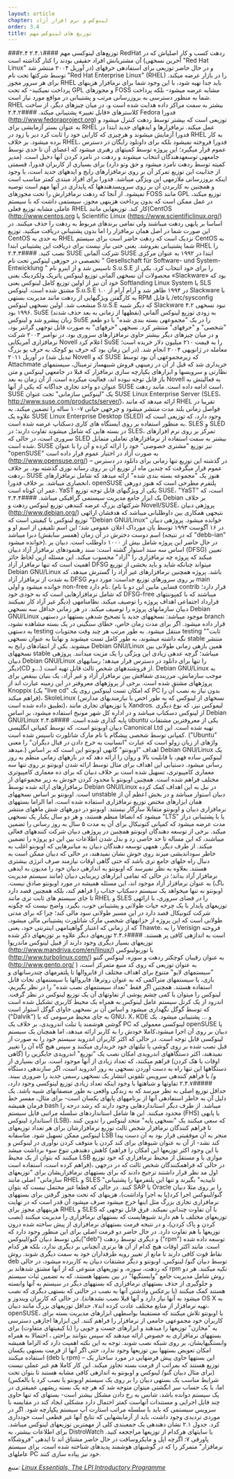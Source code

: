 ```yaml
---
layout: article
chapter: لینوکس و نرم افزار آزاد
order: 3.4
title: توزیع های لینوکس مهم
---
```


###۲.۴ توزیع‌های لینوکسی مهم
####۲.۴.۱ RedHat
رد‏هت کسب و کار اصلی‏اش که در آن مشتریانش افراد حقیقی بودند را کنار گذاشته است (آخرین نسخه‏ی "Red Hat Linux" در آوریل ۲۰۰۴ منتشر شد) و در حال حاضر توزیعی برای استفاده‏ی حرفه‏ای توسط شرکت‏ها تحت نام "Red Hat Enterprise Linux" (RHEL) را در بازار عرضه می‏کند. برای هر سرور  مجوز  RHEL باید جدا تهیه شود، با این وجود شما برای نرم‏افزار هزینه‏ای پرداخت نمی‏کنید- که تحت GPL و مجوزهای FOSS مشابه عرضه می‏شود- بلکه پرداخت شما به منظور دسترسی‏ به بروزرسانی مرتب و پشتیبانی در مواقع مورد نیاز است. RHEL بیشتر به سمت مراکز داده هدایت شده است و، در میان چیز‏های دیگر، از ساخت کلاستر‏های «قابل تغییر» پشتیبانی می‏کند.
####۲.۴.۲ Fedora
 فدورا (http://www.fedoraproject.org) توزیعی است که بیشتر توسط ردهت کنترل می‏شود و به عنوان بستر آزمایشی برای RHEL عمل می‏کند. نرم‏افزار‏ها و ایده‏های جدید ابتدا در فدورا آزمایش می‏شوند و هرچیزی که کارایی خود را ثابت کرد دیر یا زود در RHEL به کار برده می‏شود. بر خلاف RHEL، فدورا فروخته نمی‏شود بلکه برای داونلود رایگان در دسترس عموم قرار می‏گیرد؛ این پروژه توسط کمیته‏ای رهبری می‏شود که اعضای آن تا حدی توسط جامعه‏ی توسعه‏دهندگان انتخاب می‏شوند و ردهت در نامزد کردن آن‏ها‏ دخیل است. (مدیر کمیته توسط ردهت نامزد می‏شود و حق وتو دارد) برای بسیاری از کاربران فدورا، قسمتی از جذابیت این توزیع تمرکز آن بر روی نرم‏افزار‏های رایج و ایده‏های جدید است، با وجود اینکه بروزرسانی ملازمه‏ی این ویژگی می‏باشد. فدورا برای افراد مبتدی کم‏تر مناسب است و همچنین به کاربردن آن بر روی سرویس‏دهنده‏ها که پایداری در آن‏ها مهم است توصیه نمی‏شود.
از آنجا که ردهت نرم‏افزارش را تحت مجوزهای FOSS مانند GPL توزیع می‏کند، در عمل ممکن است که بدون پرداخت هزینه‏ی مجوز، سیستمی داشت که با سیستم عاملی مشابه توزیع فعلی RHEL کار کند. توزیع‏هایی مانند(CentOS (http://www.centos.org یا Scientific Linux (https://www.scientificlinux.org/) اساسا بر پایه‏ی ردهت می‏باشند ولی تمامی برند‏های مربوط به ردهت را حذف می‏کنند. در این صورت شما در اصل همان نرم‏افزار را اما بدون پشتیبانی دریافت می‏کنید.
توزیع CentOS به حدی به RHEL نزدیک است که ردهت حاضر است برای سیستم CentOS به شما پشتیبانی بفروشد. یعنی حتی نیاز نیست برای دریافت این پشتیبانی ابتدا RHEL را نصب کنید.
####۲.۴.۳ SUSE
شرکت آلمانی SUSE ابتدا در ۱۹۹۲ به عنوان مرکزی تخصصی در حوزه‏ی لینوکس تحت نام " Gesellschaft für Software- und System-Entwicklung " تاسیس شد و از اینرو نام S.u.S.E را برای خود انتخاب کرد. یکی از محصولات آن نسخه‏ی آلمانی توزیع لینوکس پاتریک ولکردینگ یعنی «Slackware» بود که خود آن نیز از اولین توزیع کامل لینوکس یعنی Softlanding Linux System یا SLS مشتق شده است. لینوکس S.u.S.E ۱.۰ در ۱۹۹۴ ظاهر شد و آرام آرام از Slackware با به کارگفتن ویژگی‏هایی از ردهت مانند مدیریت بسته‏ی RPM یا فایل /etc/sysconfig منشعب شد. اولین نسخه‏ی لینوکس S.u.S.E که دیگر شبیه Slackware نبود نسخه‏ی ۴.۲ ۱۹۹۶ بود. SuSE (نقطه‏ها از زمانی به بعد حذف شدند) به زودی توزیع لینوکس آلمانی زبان پیشرو شد و لینوکس SuSE را در یک "مجموعه‏ی بسته بندی شده" با دو طعم "شخصی" و "حرفه‏ای" منتشر کرد. نسخه‏ی "حرفه‏ای" به صورت قابل توجهی گران‏تر بود، و در میان چیز‏های دیگر بیشتر حاوی نرم‏افزار‏های سروری بود.
در نوامبر ۲۰۰۳ شرکت نرم‏افزاری آمریکایی Novell اعلام کرد SuSE را به قیمت ۲۱۰ میلیون دلار خریده است؛ معامله در ژانویه‏ی ۲۰۰۴ انجام شد. (در این زمان بود که حرف یو کوچک به حرف یو بزرگ تبدیل شد) در آوریل ۲۰۱۱ Novell که و SUSE که زیرمجموعه‏ی آن بود توسط Attachmate خریداری شد که قبل از آن در زمینه‏ی فروش شبیه‏ساز ترمینال، سیستم‏های نظارتی و سرویس‏ها و ابزار‏های یکپارچه سازی نرم‏افزار که قبلا در جامعه‏ی لینوکس و متن باز قابل توجه نبوده اند، فعالیت می‏کرده است. از آن زمان به بعد Novell به فعالیتش به عنوان دو واحد تجاری جداگانه که یکی از آن‏ها SUSE است ادامه داده است.
 مانند ردهت، SUSE یک "لینوکس سازمانی" تحت عنوان SUSE Linux Enterprise Server (SLES، http://www.suse.com/products/server/)، ارائه می‏دهد که مانند RHEL تقریبا در فواصل زمانی بلند مدت منتشر می‏شود و چرخه‏ی حیاتی ۷-۱۰ ساله را تضمین می‏کند. به علاوه یک SUSE Linux Enterprise Desktop (SLED) وجود دارد، که توزیعی است که به منظور استفاده بر روی ایستگاه های کاری دسکتاپ عرضه شده است. SLES و SLED در بسته هایی که شامل می‏شوند تفاوت دارند؛ در SLES، تمرکز بر روی نرم افزار‏های سروری است، در حالی که SLED بیشتر به سمت استفاده از نرم‏افزار‏های تعاملی متمایل شده است.
 SUSE نیز توزیع "مشتری خصوصی" خود را ارائه کرده و آن را با عنوان "openSUSE" به صورت آزاد در اختیار عموم قرار داده است (http://www.opensuse.org/) – در گذشته این توزیع تنها زمانی برای دانلود در دسترس عموم قرار می‏گرفت که چندین ماه از توزیع آن بر روی رسانه نوری گذشته بود. بر خلاف ردهت، SUSE هنوز یک "مجموعه بسته بندی شده" ارائه می‏دهد که شامل نرم‏افزار‏های انحصاری می‏باشد. بر خلاف فدورا، openSUSE پلتفرم مطرحی است که هنوز دوره‏ی عمر ان کوتاه است.
YaST یکی از ویژگی‏های قابل توجه توزیع SUSE، "YaST" است، که یک ابزار جامع مدیریت سیستمی گرافیکی می‏باشد.
####۲.۴.۴ Debian
بر خلاف شرکت‏های بزرگ عرضه کننده‏ی توزیع لینوکس ردهت و Novell/SUSE، پروژه‏ی دبیان (http://www.debian.org/) نتیجه‏ی همکاری بین داوطلبانی می‏باشد که هدفشان ارائه‏ی توزیع لینوکس با کیفیتی است که "Debian GNU/Linux" خوانده می‏شود. پروژه‏ی دبیان در ۱۶ آگوست ۱۹۹۳ توسط یان مورداک اعلان عمومی شد؛ این اسم تلفیقی از اسم او و اسم دوست دخترش در آن زمان (همسر سابقش) دبرا می‏باشد (که در نتیجه "debb-ian" خوانده می‏شود).  در حال حاضر این پروژه شامل بیش از ۱۰۰۰ داوطلب است.
دبیان بر اساس سه سند استوار گشته است:
سند رهنمود‏های نرم‏افزار آزاد دبیان (DFSG) تعیین می‏کند که پروژه چه نرم‏افزاری را "آزاد" محسوب می‏کند. این مسئله ازین لحاظ حائز اهمیت است که تنها نرم‏افزار آزاد DFSG می‏تواند چنانکه شاید و باید بخشی از توزیع Debian GNU/Linux باشد. پروژه‏ همچنین نرم‏افزار‏های غیر آزاد را گسترش می‏دهد، که به شدت از نرم‏افزار آزاد DFSG بر روی سرور‏های توزیع جداست: مورد دوم main خوانده می‏شود و اولی non-free نام دارد. (فضایی مابین این دو با نام contrib قرار دارد؛ که شامل نرم‏افزار‏هایی است که به خودی خود DFSG-free می‏باشند که با کمپوننت‏های دیگر غیر آزاد کار نمی‏کنند)
قرارداد اجتماعی اهداف پروژه را توصیف می‏کند.
نظام‏نامه‏ی دبیان سازمان‏های پروژه را توصیف می‏کند.
 در هر زمانی حداقل سه نسخه‏ی Debian GNU/Linux موجود می‏باشد: نسخه‏های جدید یا تصحیح شده‏ی بسته‏ها در دسته‏ی branch قرار داده می‏شود. اگر برای مدت زمان خاص، خطای سنگینی در یک بسته مشاهده نشود، به دسته‏ی testing منتقل می‏شود. به طور مرتب هر چند وقت محتویات testing "ثابت" نگه داشته می‏شوند، به طور کامل تست می‏شوند و نهایتا به عنوان نسخه‏ی stable منتشر می‏شوند. یکی از انتقاد‏های رایج به Debian GNU/Linux همین بازه‏ی زمانی طولانی بین نسخه‏های stable می‏باشد؛ گرچه عده‏ی زیادی این ویژگی را یک مزیت می‏دانند. پروژه‏ی دبیان Debian GNU/Linux را تنها برای دانلود در دسترس قرار می‏دهد؛ رسانه‏های دیگر(CD و...) از فروشنده‏های شخص ثالث قابل تهیه است.
Debian GNU/Linux به موجب سازمانش، مرزبندی شفافش بین نرم‏افزار آزاد و غیر آزاد، یک بنیان بی‏نقص برای پروژه‏های مشتق شده است. برخی از پروژه‏های معروف‏تر در این زمینه عبارت اند از Knoppix (یک "live cd" که امکان تست لینوکس روی یک PC بدون نیاز به نصب آن را فراهم می‏کند)، SkoleLinux (نسخه‏ای از لینوکس که به طور اخص با نیازمندی‏های مدارس تطبیق داده شده است)، یا توزیع‏های تجاری مانند Xandros. لیموکس نیز، که نوع دیگری از لینوکس دسکتاپ می‏باشد و در اداره کل شهر مونیخ استفاده می‏شود، بر اساس Debian GNU/Linux پایه گذاری شده است.
####۲.۴.۵ ubuntu
یکی از معروف‏ترین مشتقات دبیان اوبونتو است، که توسط کمپانی انگلیسی Canonical Ltd تهیه شده است. این کمپانی توسط شخصی پیشگام با نام مارک شاتلورث تاسیس شده است. ("Ubuntu" واژه‏ای از زبان زولو است که عبارت "انسانیت به خرج دادن در قبال دیگران" را معنی می‏دهد.) اهداف "اوبونتو" گانه‏ی اوبونتو این است که بر اساس Debian GNU/Linux یک لینوکس ساده فهم، با قابلیت بالا و روان را ارائه دهد که در بازه‏های زمانی منظم به روز رسانی می‏شود. دستیابی این اهداف برای مثال توسط ارائه شدن اوبونتو بر روی تنها سه معماری کامپیوتری، تسهیل شده است بر خلاف دبیان که برای ده معماری کامپیوتری مختلف فراهم شده است. همچنین اوبونتو با محدود کردن خودش به زیر مجموعه‏ای از نرم‏افزار‏های ارائه شده توسط Debian GNU/Linux  در نیل به این اهداف کمک کرده است.
اوبونتو بر اساس نسخه‏های unstable دبیان استوار می‏باشد و در بخش اعظم آن از همان ابزار‏های مختص توزیع نرم‏افزاری استفاده شده است، اما الزاما بسته‏های نرم‏افزاری دبیان و اوبونتو متقابلا سازگار نیستند. اوبونتو در دوره‏های شش ماهه‏ای منتشر می‏شود که انصافا منظم هستند، و هر دو سال یکبار یک نسخه‏ی "LTS" یا با پشتیبانی دراز مدت عرضه می‏شود که کمپانی کنونیکال برای آن به مدت ۵ سال به روز رسانی را تضمین می‏کند.
برخی از توسعه دهندگان اوبونتو همچنین در پروژه‏ی دبیان شرکت کننده‏های فعالی می‏باشند، که این مساله تا حد خاصی رد و بدل شدن اطلاعات بین این دو پروژه را تضمین می‏کند. از طرف دیگر، همه‏ی توسعه دهندگان دبیان به میانبرهایی که اوبونتو اغلب به خاطر سود‏اندیشی می‏زند روی خوش نشان نمی‏دهند، در حالی که دبیان ممکن است به دنبال راه حل‏های جامع تری باشد که حتی گاهی اوقات نیازمند صرف انرژی بیشتری هستند. بعلاوه به نظر نمی‏رسد که اوبونتو به اندازه‏ی دبیان خود را مدیون به ایده‏ی نرم‏افزار آزاد بداند؛ در حالی که تمامی ابزار‏های زیربنایی دبیان (مانند سیستم مدیریت باگ) به عنوان نرم‏افزار آزاد موجود اند، این مسئله همیشه در مورد اوبونتو صادق نیست.
اوبونتو نه تنها می‏خواهد یک سیستم دسکتاپ جذاب را فراهم کند، بلکه همچنین قصد دارد تا جای سیستم ‏های ثابت تری مانند RHEL و SLES را در فضای سرور‏ی، با ارائه‏ی توزیع‏های پایدار با یک چرخه حیات طولانی و پشتیبانی خوب، بگیرد. واضح نیست که چگونه شرکت کنونیکال قصد دارد در این مسیر طولانی سود مالی کند؛ چرا که برای مدتی طولانی است که این پروژه از خزانه‏های شخصی مارک شاتلورث پشتیبانی مالی می‏شود، که از زمانی که اعتبار گواهینامه‏ی اینترنتی خود، یعنی Thawte، را به Verisign فروخته است به اندازه‏ی کافی پر هستند.
####۲.۴.۶ توزیع‏های دیگر
علاوه بر توزیع‏های ذکر شده توزیع‏های بسیار دیگری وجود دارند از قبیل لینوکس ماندریوا (http://www.mandriva.com/en/linux/) یا توربولینوکس (http://www.turbolinux.com/) به عنوان رقیبان کوچک‏تر ردهت و سوزه، لینوکس گنتو (http://www.gento.org/ ) به عنوان توزیعی که روی کد منبع متمرکز است، "سیستم‏های لایو" متنوع برای اهداف مختلف از فایروال‏ها تا پلتفرم‏های چندرسانه‏ای و بازی، یا سیستم‏های متراکمی که به عنوان روتر‏ها، فایروال‏ها یا سیستم‏های نجات قابل استفاده هستند.
همچنین اگر فقط "تعداد سیستم‏های نصب شده" را در نظر بگیریم، لینوکس را می‏توان با کمی چشم پوشی از تفاوت‏های آن یک توزیع لینوکس در نظر گرفت. اندرود از یک کرنل سیستم عامل لینوکس به همراه یک محیط کاربری تشکیل شده است که توسط گوگل نگهداری می‏شود و اساس آن بر نسخه‏ی جاوای گوگل استوار است ("Dalvik") به جای محیط مرسومی که با GNU، X، KDE و ... پشتیبانی می‏شود. یک گوشی هوشمند یا تبلت اندرویدی، بر خلاف یک PC لینوکسی معمولی که openSUSE یا دبیان بر روی آن اجرا می‏شود،کاملا خودش را به کاربر ارائه می‏دهد، اما همچنان یک سیستم لینوکسی قابل توجه است.
در حالی که اکثر کاربران اندروید سیستم خود را به صورت از قبل نصب شده بر روی گوشی یا تبلت‏های خود خریداری می‏کنند و سپس هیچ ‏گاه آن را تغییر نمی‏دهند، اکثر دستگاه‏های اندرویدی امکان نصب یک "توزیع" اندرویدی جایگزین را (گاهی اوقات با هک کردن) فراهم می‏کنند، که تعداد زیادی از آن‏ها موجود است. برای بسیاری از دستگاه‏ها این تنها راه به دست آوردن نسخه‏ی به روز اندروید است، اگر سازنده‏ی دستگاه و/ یا فراهم کننده‏ی سرویس تلفونی انتشار یک نسخه‏ی رسمی جدید را ضروری ببیند.
#####۲.۴.۷ تفاوت‏ها و شباهت‏ها
با وجود اینکه تعداد زیادی توزیع لینوکسی وجود دارد، حداقل توزیع اصلی به نظر می‏رسد که به زندگی واقعی به طور منصفانه‏ای  شبیه باشد. یک دلیل آن به خاطر استفاده‏ی آن‏ها از برنامه‏های پایه‏ای یکسان است- برای مثال، مفسر خط فرمان همیشه bash می‏باشد. از طرف دیگر استاندارد‏هایی وجود دارند که رشد درجه را محدود می‏کنند. این ها شامل استاندارد‏های سلسله مراتبی فایل سیستم (FHS) یا پایه‏ی استاندارد لینوکس (LSB)، که سعی می‏کنند یک "نسخه‏ی پایه" متحد لینوکس را تدوین کنند تا فراهم کنندگان نرم‏افزار شخص ثالث توزیع نرم‏افزارشان برای هر تعداد توزیع‏های لینوکس ممکن تسهیل شود.
متاسفانه LSB منجر به آن موفقیتی قرار بود به آن دست پیدا کند نشد- از آن به عنوان شیوه‏ای برای کند کردن یا متوقف کردن نوآوری در لینوکس و کاهش دهنده‏ی تنوع سوء برداشت می‏شد (با این وجود اکثر توزیع‏ها این امکان را فراهم می‏کنند که بتوان از یک محیط LSB موازی با و مستقل از محیط نرم‏افزاری که خود توزیع فراهم کرده است، استفاده است)، در حالی که فراهم‏کنندگان شخص ثالث که در درجه‏ی اول مد نظر قرار داشتند ترجیح دادند که برای بسته‏های نرم‏افزاریشان برای "توزیع‏های سازمانی" اصلی مانند RHEL و SLES "تاییدیه" بگیرند و تنها این پلتفرم‏ها را پشتیبانی کنند. در حالی که قطعا غیر محتمل نیست که بتوان SAP یا Oracle را بر روی مثلا دبیان گنو/لینوکس اجرا کرد(یا به اجرا واداشت)، هزینه‏ای که تحت مجوز گرفتن برای بسته‏های نرم‏افزاری تجاری بزرگ مثل این‏ها خرج می‏شود صرف می‏شود آن قدر است که در نهایت هزینه‏های مجوز برای RHEL و SLES با آن تفاوت چندانی نمی‏کند.
فرق قابل توجهی که توزیع‏های مختلف با هم دارند شیوه‏ایست که بسته‏های نرم‏افزاری را مدیریت می‏کنند (نصب کردن و پاک 
کردن)، و در نتیجه فرمت بسته‏های نرم‏افزاری از پیش ساخته شده درون توزیع‏ها با هم تفاوت دارد. در حال حاضر دو فرمت اصلی برای این منظور وجود دارد که یکی توسط دبیان گنو/لینوکس("deb") و دیگری توسط ردهت ("rpm") توسعه داده شده است. مانند اکثر اوقات هیچ کدام از آن ها برتری آنچنانی بر دیگری ندارد، بلکه هر کدام نقاط قوت کافی دارند تا مانع از تغییر رویه طرفداران خود به سمت دیگری شوند. روش deb توسط دبیان گنو/ لینوکس، اوبونتو و دیگر مشتقات دبیان به کاربرده می‏شود، در حالی که ردهت، سوزه، و توزیع‏های متنوعی که از آن‏ها مشتق شده‏اند بر rpm تکیه می‏کنند.
هر دو روش شامل مدیریت جامع "وابستگی‏ها" در بین بسته‏ها هستند، که به تضمین ثبات سیستم و جلوگیری از حذف بسته‏های نرم‏افزاری که بسته‏های دیگر در سیستم به آن‏ها وابسته هستند کمک می‏کنند (یا برعکس وادشتن آن‏ها به نصب در حالتی که بسته‏ی دیگری که نصب می‏شود به آن‏ها نیاز دارد و آن‏ها قبلا نصب نشده‏اند).
در حالی که کاربران ویندوز و OS X به تهیه نرم‏افزار از منابع مختلف عادت کرده اند۷، حداقل توزیع‏های بزرگ مانند دبیان، openSUSE، یا اوبونتو تلاش می‏کنند که مستقیما بواسطه‏ی ابزار‏های مدیریت بسته برای کاربران خود مجموعه‏ی جامعی از نرم‏افزار را فراهم کنند. این ابزار‏ها اجازه‏ی دسترسی به "مخازن" توزیع‏ها را می‏دهند و ابزار‏های جست و جویی را (با کیفیت‏های متفاوت) برای بسته‏های نرم‏افزاری به خصوص ارائه می‏دهند که سپس بتوانند براحتی ، احتمالا به همراه وابستگی‏هایشان، بر روی شبکه  نصب شوند.
توجه به این نکته اهمیت دارد که الزاما همیشه امکان تعویض بسته‏ها بین توزیع‏ها وجود ندارد، حتی اگر آن‏ها از فرمت بسته‏ی یکسان استفاده می‏کنند (deb یا rpm) – این بسته‏ها حاوی پیش فرض‏هایی در مورد ساختار یک توزیع هستند که بمراتب از فرمت بسته تجاوز می‏کند. این کار کاملا هم غیر عملی نیست (برای مثال دبیان گنو/ لینوکس و اوبونتو به اندازه‏ی کافی مشابه هستند تا بتوان تحت شرایط مناسب یک بسته‏ی دبیان را بر روی یک سیستم اوبونتو یا نصب کرد یا بالعکس) اما، با یک حساب سر انگشتی می‏توان متوجه شد که هر چه یک بسته ریشه‏ی عمیق‏تری در یک سیستم دوانده باشد، شانس به رخ دادن مشکل بیشتر است- بسته‏ای که تنها حاوی چند فایل اجرایی و مستندات آن‏هاست کمتر احتمال دارد مشکلی ایجاد کند در مقایسه با سرویس سیستمی که باید با سلسله مراتب استارت آپ سیستم یکپارچه شود. اگر در موردی تردیدی وجود داشت، باید از آزمایش‏هایی که نتایج آن‏ها غیر قطعی است خودداری کرد.
جدول ۲.۱ نشان دهنده‏ی یک جمع‏بندی کلی از مهم‏ترین توزیع‏های لینوکس می‏باشد. برای اطلاعات بیشتر، به DistroWatch یا سایت‏های هرکدام از توزیع‏ها مراججعه کنید.
پاورقی ۷: اگرچه اپل و مایکروسافت در حال حاضر مشتاق اند تا ایده‏ی "فروشگاه نرم‏افزار" متمرکز را که در گوشی‏های هوشمند پدیده‏ای شناخته شده است، برای سیستم ‏عامل‏های PC خود نیز پیاده سازی کنند.

*منبع: [Linux Essentials, The LPI Introductory Programme](http://www.cvak.ir/article/86/%D9%85%D8%B9%D8%B1%D9%81%DB%8C-%DA%A9%D8%AA%D8%A7%D8%A8%D8%8C-%D9%85%D8%B1%D8%AC%D8%B9-%D9%85%D8%B7%D8%A7%D9%84%D8%B9%D9%87-%D8%A2%D8%B2%D9%85%D9%88%D9%86-lec)*
